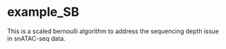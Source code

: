 # example_SB
This is a scaled bernoulli algorithm to address the sequencing depth issue in snATAC-seq data.
